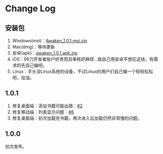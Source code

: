 # Change Log

## 安装包

1. Windows(msi)：[Awaken_1.0.1.msi.zip](https://github.com/dtysky/Awaken/files/10436935/Awaken_1.0.1.msi.zip)
2. Mac(dmg)：等待更新
3. 安卓(apk)：[awaken_1.0.1.apk.zip](https://github.com/dtysky/Awaken/files/10436942/awaken_1.0.1.apk.zip)
4. iOS：99刀开发者账户好贵而且审核好麻烦...我自己用安卓不想花这钱，有需求的先自己编吧。
5. Linux：手头没Linux系统的设备，不过Linux的用户们自己编一个轻轻松松吧，加油。

## 1.0.1

1. 修复桌面端：添加书籍可能出错：[#2](https://github.com/dtysky/Awaken/issues/2)
2. 修复移动端：列表显示问题：[#6](https://github.com/dtysky/Awaken/issues/6)
3. 修复桌面端：初次加载完书籍，再次进入后加载仍然非常慢的问题。

## 1.0.0

初次发布。
